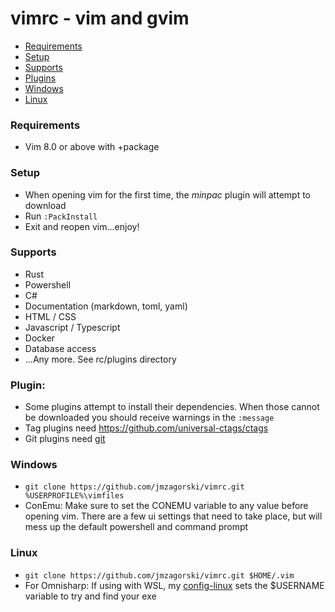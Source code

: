 # vimrc - vim and gvim

* [Requirements](#requirements)
* [Setup](#setup)
* [Supports](#supports)
* [Plugins](#plugins)
* [Windows](#windows)
* [Linux](#linux)

### Requirements
- Vim 8.0 or above with +package

### Setup
- When opening vim for the first time, the *minpac* plugin will attempt to download
- Run `:PackInstall`
- Exit and reopen vim...enjoy!

### Supports
- Rust
- Powershell
- C#
- Documentation (markdown, toml, yaml)
- HTML / CSS
- Javascript / Typescript
- Docker
- Database access
- ...Any more. See rc/plugins directory

### Plugin:
- Some plugins attempt to install their dependencies. When those cannot be downloaded you should receive warnings in the `:message`
- Tag plugins need https://github.com/universal-ctags/ctags
- Git plugins need [git](https://git-scm.com/downloads)

### Windows
- `git clone https://github.com/jmzagorski/vimrc.git %USERPROFILE%\vimfiles`
- ConEmu: Make sure to set the CONEMU variable to any value before opening vim. There are a few ui settings that need to take place, but will mess up the default powershell and command prompt

### Linux
- `git clone https://github.com/jmzagorski/vimrc.git $HOME/.vim`
- For Omnisharp: If using with WSL, my [config-linux](https://github.com/jmzagorski/config-linux) sets the $USERNAME variable to try and find your exe
